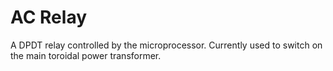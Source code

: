 # AC Relay

A DPDT relay controlled by the microprocessor. Currently used to switch on the main toroidal power transformer.
